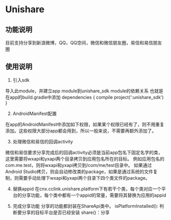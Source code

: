 # Unishare

## 功能说明

目前支持分享到新浪微博，QQ，QQ空间，微信和微信朋友圈，易信和易信朋友圈

## 使用说明

1. 引入sdk

导入此module，并建立app module到unishare_sdk module的依赖关系
也就是在app的build.gradle中添加
dependencies {
    compile project(':unishare_sdk')
}


2. AndroidManifest配置

在app的AndroidManifest中添加如下权限，如果某个权限已经有了，则不用重复添加。这些权限大部分app都会用到，所以一般来说，不需要再额外添加了。
<uses-permission android:name="android.permission.INTERNET" />
<uses-permission android:name="android.permission.ACCESS_WIFI_STATE" />
<uses-permission android:name="android.permission.ACCESS_NETWORK_STATE" />
<uses-permission android:name="android.permission.WRITE_EXTERNAL_STORAGE" />

3. 处理微信和易信的回调activity

微信和易信要求分享完成后的回调activity必须是当前app包名下固定名字的类，这里需要将wxapi和yxapi两个目录拷贝到应用包名所在的目标。
例如应用包名的com.me.test，则将wxapi和yxapi拷贝到/com/me/test目录中。
如果通过Android Studio拷贝，则会自动修改类的package，如果是通过系统的文件复制，则需要手动处理下wxapi和yxapi两个目录下四个类文件的package。

4. 替换appid
在cnx.cclink.unishare.platform下有若干个类，每个类对应一个平台的分享功能，每个类中都有一个appid的常量，需要将其替换为应用的appid

5. 完成分享功能
分享的功能都封装在ShareApi类中。
isPlatformInstalled(): 判断要分享的目标平台是否已经安装
share()：分享


 